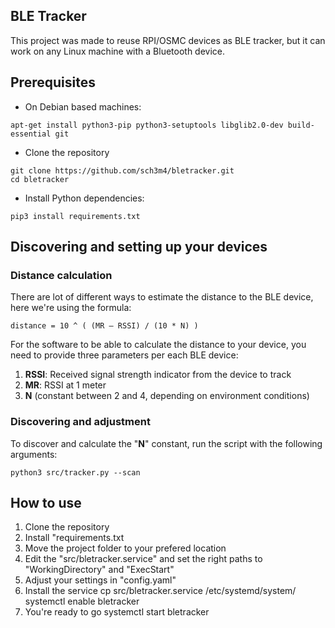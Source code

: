 ## BLE Tracker
This project was made to reuse RPI/OSMC devices as BLE tracker, but it can work on any Linux machine with a Bluetooth device.

## Prerequisites
- On Debian based machines:
```
apt-get install python3-pip python3-setuptools libglib2.0-dev build-essential git
```

- Clone the repository
```
git clone https://github.com/sch3m4/bletracker.git
cd bletracker
```

- Install Python dependencies:
```
pip3 install requirements.txt
```

## Discovering and setting up your devices
### Distance calculation
There are lot of different ways to estimate the distance to the BLE device, here we're using the formula:

 ```
 distance = 10 ^ ( (MR — RSSI) / (10 * N) )
 ```

For the software to be able to calculate the distance to your device, you need to provide three parameters per each BLE device:
1. **RSSI**: Received signal strength indicator from the device to track
2. **MR**: RSSI at 1 meter
2. **N** (constant between 2 and 4, depending on environment conditions)

### Discovering and adjustment
To discover and calculate the "**N**" constant, run the script with the following arguments:
```
python3 src/tracker.py --scan
```
   

## How to use
1. Clone the repository
2. Install "requirements.txt
2. Move the project folder to your prefered location
3. Edit the "src/bletracker.service" and set the right paths to "WorkingDirectory" and "ExecStart"
4. Adjust your settings in "config.yaml"
5. Install the service
    cp src/bletracker.service /etc/systemd/system/
    systemctl enable bletracker
6. You're ready to go
    systemctl start bletracker
